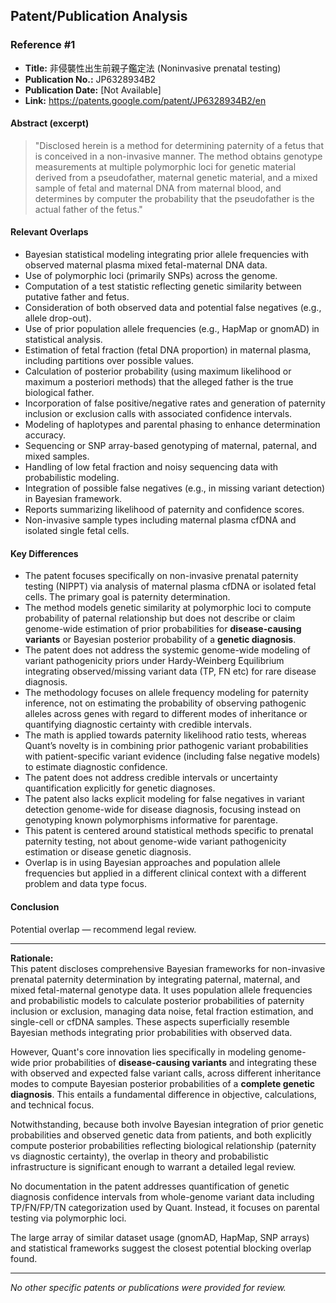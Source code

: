## Patent/Publication Analysis

### Reference #1

- **Title:** 非侵襲性出生前親子鑑定法 (Noninvasive prenatal testing)
- **Publication No.:** JP6328934B2
- **Publication Date:** [Not Available]
- **Link:** https://patents.google.com/patent/JP6328934B2/en

#### Abstract (excerpt)

> "Disclosed herein is a method for determining paternity of a fetus that is conceived in a non-invasive manner. The method obtains genotype measurements at multiple polymorphic loci for genetic material derived from a pseudofather, maternal genetic material, and a mixed sample of fetal and maternal DNA from maternal blood, and determines by computer the probability that the pseudofather is the actual father of the fetus."

#### Relevant Overlaps

- Bayesian statistical modeling integrating prior allele frequencies with observed maternal plasma mixed fetal-maternal DNA data.
- Use of polymorphic loci (primarily SNPs) across the genome.
- Computation of a test statistic reflecting genetic similarity between putative father and fetus.
- Consideration of both observed data and potential false negatives (e.g., allele drop-out).
- Use of prior population allele frequencies (e.g., HapMap or gnomAD) in statistical analysis.
- Estimation of fetal fraction (fetal DNA proportion) in maternal plasma, including partitions over possible values.
- Calculation of posterior probability (using maximum likelihood or maximum a posteriori methods) that the alleged father is the true biological father.
- Incorporation of false positive/negative rates and generation of paternity inclusion or exclusion calls with associated confidence intervals.
- Modeling of haplotypes and parental phasing to enhance determination accuracy.
- Sequencing or SNP array-based genotyping of maternal, paternal, and mixed samples.
- Handling of low fetal fraction and noisy sequencing data with probabilistic modeling.
- Integration of possible false negatives (e.g., in missing variant detection) in Bayesian framework.
- Reports summarizing likelihood of paternity and confidence scores.
- Non-invasive sample types including maternal plasma cfDNA and isolated single fetal cells.

#### Key Differences

- The patent focuses specifically on non-invasive prenatal paternity testing (NIPPT) via analysis of maternal plasma cfDNA or isolated fetal cells. The primary goal is paternity determination.
- The method models genetic similarity at polymorphic loci to compute probability of paternal relationship but does not describe or claim genome-wide estimation of prior probabilities for **disease-causing variants** or Bayesian posterior probability of a **genetic diagnosis**.
- The patent does not address the systemic genome-wide modeling of variant pathogenicity priors under Hardy-Weinberg Equilibrium integrating observed/missing variant data (TP, FN etc) for rare disease diagnosis.
- The methodology focuses on allele frequency modeling for paternity inference, not on estimating the probability of observing pathogenic alleles across genes with regard to different modes of inheritance or quantifying diagnostic certainty with credible intervals.
- The math is applied towards paternity likelihood ratio tests, whereas Quant’s novelty is in combining prior pathogenic variant probabilities with patient-specific variant evidence (including false negative models) to estimate diagnostic confidence.
- The patent does not address credible intervals or uncertainty quantification explicitly for genetic diagnoses.
- The patent also lacks explicit modeling for false negatives in variant detection genome-wide for disease diagnosis, focusing instead on genotyping known polymorphisms informative for parentage.
- This patent is centered around statistical methods specific to prenatal paternity testing, not about genome-wide variant pathogenicity estimation or disease genetic diagnosis.
- Overlap is in using Bayesian approaches and population allele frequencies but applied in a different clinical context with a different problem and data type focus.

#### Conclusion

Potential overlap — recommend legal review.

---

**Rationale:**  
This patent discloses comprehensive Bayesian frameworks for non-invasive prenatal paternity determination by integrating paternal, maternal, and mixed fetal-maternal genotype data. It uses population allele frequencies and probabilistic models to calculate posterior probabilities of paternity inclusion or exclusion, managing data noise, fetal fraction estimation, and single-cell or cfDNA samples. These aspects superficially resemble Bayesian methods integrating prior probabilities with observed data.

However, Quant's core innovation lies specifically in modeling genome-wide prior probabilities of **disease-causing variants** and integrating these with observed and expected false variant calls, across different inheritance modes to compute Bayesian posterior probabilities of a **complete genetic diagnosis**. This entails a fundamental difference in objective, calculations, and technical focus.

Notwithstanding, because both involve Bayesian integration of prior genetic probabilities and observed genetic data from patients, and both explicitly compute posterior probabilities reflecting biological relationship (paternity vs diagnostic certainty), the overlap in theory and probabilistic infrastructure is significant enough to warrant a detailed legal review.

No documentation in the patent addresses quantification of genetic diagnosis confidence intervals from whole-genome variant data including TP/FN/FP/TN categorization used by Quant. Instead, it focuses on parental testing via polymorphic loci.

The large array of similar dataset usage (gnomAD, HapMap, SNP arrays) and statistical frameworks suggest the closest potential blocking overlap found.

---

*No other specific patents or publications were provided for review.*